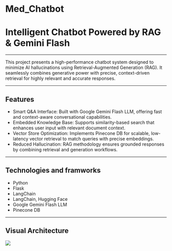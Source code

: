 # Med_Chatbot

<h1>Intelligent Chatbot Powered by RAG & Gemini Flash</h1>
<hr>

<p>This project presents a high-performance chatbot system designed to minimize AI hallucinations using Retrieval-Augmented Generation (RAG). It seamlessly combines generative power with precise, context-driven retrieval for highly relevant and accurate responses.</p>
<hr>
<h2> Features </h2>
<ul>
   <li> Smart Q&A Interface: Built with Google Gemini Flash LLM, offering fast and context-aware conversational capabilities.
</li>
   <li>Embedded Knowledge Base: Supports similarity-based search that enhances user input with relevant document context.
</li>
   <li>Vector Store Optimization: Implements Pinecone DB for scalable, low-latency vector retrieval to match queries with precise embeddings.
</li>
   <li>Reduced Hallucination: RAG methodology ensures grounded responses by combining retrieval and generation workflows.
</li>
</ul>
<hr>
<h2>Technologies and framworks</h2>
<ul>
  <li>Python</li>
  <li>Flask</li>
  <li>LangChain</li>
  <li>LangChain, Hugging Face</li>
  <li>Google Gemini Flash LLM</li>
  <li>Pinecone DB</li>
</ul>
<hr>
<h2>Visual Architecture</h2>
<img src="./static/">



